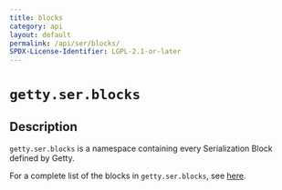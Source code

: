 ```yaml
---
title: blocks
category: api
layout: default
permalink: /api/ser/blocks/
SPDX-License-Identifier: LGPL-2.1-or-later
---
```


# `getty.ser.blocks`

## Description

`getty.ser.blocks` is a namespace containing every Serialization Block defined by Getty.

For a complete list of the blocks in `getty.ser.blocks`, see [here](https://github.com/getty-zig/getty/tree/main/src/ser/blocks).
